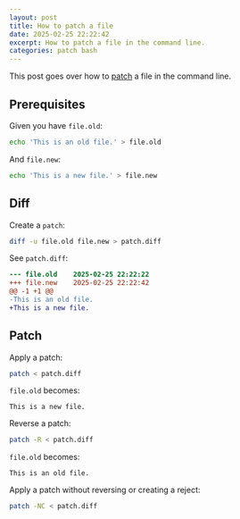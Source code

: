 ```yaml
---
layout: post
title: How to patch a file
date: 2025-02-25 22:22:42
excerpt: How to patch a file in the command line.
categories: patch bash
---
```


This post goes over how to [patch](<https://wikipedia.org/wiki/Patch_(Unix)>) a file in the command line.

## Prerequisites

Given you have `file.old`:

```sh
echo 'This is an old file.' > file.old
```

And `file.new`:

```sh
echo 'This is a new file.' > file.new
```

## Diff

Create a `patch`:

```sh
diff -u file.old file.new > patch.diff
```

See `patch.diff`:

```diff
--- file.old	2025-02-25 22:22:22
+++ file.new	2025-02-25 22:22:42
@@ -1 +1 @@
-This is an old file.
+This is a new file.
```

## Patch

Apply a patch:

```sh
patch < patch.diff
```

`file.old` becomes:

```
This is a new file.
```

Reverse a patch:

```sh
patch -R < patch.diff
```

`file.old` becomes:

```
This is an old file.
```

Apply a patch without reversing or creating a reject:

```sh
patch -NC < patch.diff
```
